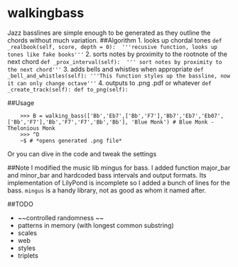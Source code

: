 walkingbass
=============
Jazz basslines are simple enough to be generated as they outline the chords without much variation.
##Algorithm
	1. looks up chordal tones
	```
	def _realbook(self, score, depth = 0): 
		'''recusive function, looks up tones like fake books'''
	```
	2. sorts notes by proximity to the rootnote of the next chord
	```
	def _prox_interval(self): 
		''' sort notes by proximity to the next chord'''
	```
	3. adds bells and whistles when appropriate
	```
	def _bell_and_whistles(self):
		'''This function styles up the bassline, now it can only change octave'''
	```
	4. outputs to .png .pdf or whatever
	```
	def _create_track(self):
	def to_png(self):
	```
	
##Usage
```
	>>> B = walking_bass(['Bb','Eb7',['Bb','F7'],'Bb7','Eb7','Eb07',['Bb','F7'],'Bb','F7','F7','Bb','Bb'], 'Blue Monk') # Blue Monk - Thelonious Monk
	>>> ^D
	~$ # *opens generated .png file*
```
Or you can dive in the code and tweak the settings

##Note
I modified the music lib mingus for bass. I added function major_bar and minor_bar and hardcoded bass intervals and output formats.
Its implementation of LilyPond is incomplete so I added a bunch of lines for the bass.
`mingus` is a handy library, not as good as whom it named after.

##TODO
* ~~controlled randomness ~~
* patterns in memory (with longest common substring)
* scales
* web
* styles
* triplets